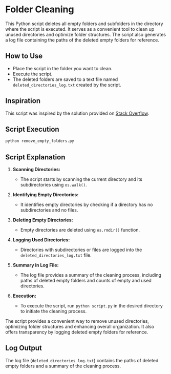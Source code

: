 # Folder Cleaning

This Python script deletes all empty folders and subfolders in the directory where the script is executed. It serves as a convenient tool to clean up unused directories and optimize folder structures. The script also generates a log file containing the paths of the deleted empty folders for reference.

## How to Use
- Place the script in the folder you want to clean.
- Execute the script.
- The deleted folders are saved to a text file named `deleted_directories_log.txt` created by the script.

## Inspiration
This script was inspired by the solution provided on [Stack Overflow](https://stackoverflow.com/questions/22001216/scan-files-recursively-and-delete-empty-directories-in-python).

## Script Execution
```bash
python remove_empty_folders.py
```

## Script Explanation

1. **Scanning Directories:**
   - The script starts by scanning the current directory and its subdirectories using `os.walk()`.
  
2. **Identifying Empty Directories:**
   - It identifies empty directories by checking if a directory has no subdirectories and no files.
  
3. **Deleting Empty Directories:**
   - Empty directories are deleted using `os.rmdir()` function.
  
4. **Logging Used Directories:**
   - Directories with subdirectories or files are logged into the `deleted_directories_log.txt` file.
  
5. **Summary in Log File:**
   - The log file provides a summary of the cleaning process, including paths of deleted empty folders and counts of empty and used directories.
  
6. **Execution:**
   - To execute the script, run `python script.py` in the desired directory to initiate the cleaning process.

The script provides a convenient way to remove unused directories, optimizing folder structures and enhancing overall organization. It also offers transparency by logging deleted empty folders for reference.

## Log Output
The log file (`deleted_directories_log.txt`) contains the paths of deleted empty folders and a summary of the cleaning process.
